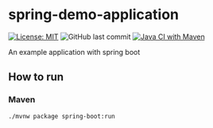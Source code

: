 # spring-demo-application

[![License: MIT](https://img.shields.io/badge/License-MIT-yellow.svg)](https://opensource.org/licenses/MIT)
![GitHub last commit](https://img.shields.io/github/last-commit/kirillesau/spring-demo-application)
[![Java CI with Maven](https://github.com/kirillesau/spring-demo-application/actions/workflows/build%20with%20maven.yml/badge.svg?branch=master)](https://github.com/kirillesau/spring-demo-application/actions/workflows/build%20with%20maven.yml)

An example application with spring boot

## How to run

### Maven

```shell
./mvnw package spring-boot:run
```
